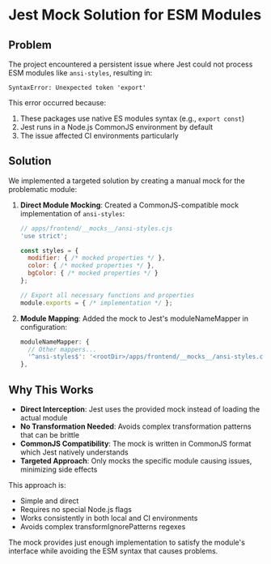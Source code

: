 # Jest Mock Solution for ESM Modules

## Problem

The project encountered a persistent issue where Jest could not process ESM modules like `ansi-styles`, resulting in:

```
SyntaxError: Unexpected token 'export'
```

This error occurred because:
1. These packages use native ES modules syntax (e.g., `export const`)
2. Jest runs in a Node.js CommonJS environment by default
3. The issue affected CI environments particularly

## Solution

We implemented a targeted solution by creating a manual mock for the problematic module:

1. **Direct Module Mocking**: Created a CommonJS-compatible mock implementation of `ansi-styles`:
   ```js
   // apps/frontend/__mocks__/ansi-styles.cjs
   'use strict';
   
   const styles = {
     modifier: { /* mocked properties */ },
     color: { /* mocked properties */ },
     bgColor: { /* mocked properties */ }
   };
   
   // Export all necessary functions and properties
   module.exports = { /* implementation */ };
   ```

2. **Module Mapping**: Added the mock to Jest's moduleNameMapper in configuration:
   ```js
   moduleNameMapper: {
     // Other mappers...
     '^ansi-styles$': '<rootDir>/apps/frontend/__mocks__/ansi-styles.cjs',
   },
   ```

## Why This Works

- **Direct Interception**: Jest uses the provided mock instead of loading the actual module
- **No Transformation Needed**: Avoids complex transformation patterns that can be brittle
- **CommonJS Compatibility**: The mock is written in CommonJS format which Jest natively understands
- **Targeted Approach**: Only mocks the specific module causing issues, minimizing side effects

This approach is:
- Simple and direct
- Requires no special Node.js flags
- Works consistently in both local and CI environments
- Avoids complex transformIgnorePatterns regexes

The mock provides just enough implementation to satisfy the module's interface while avoiding the ESM syntax that causes problems.